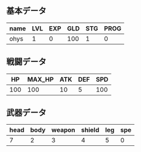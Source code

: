## 基本データ
| name | LVL | EXP | GLD | STG | PROG |
| ---- | --- | --- | --- | --- | ---- |
| ohys | 1   | 0   | 100 | 1   | 0    |

## 戦闘データ
| HP  | MAX_HP | ATK | DEF | SPD |
| --- | ------ | --- | --- | --- |
| 100 | 100    | 10  | 5   | 100 |

## 武器データ
| head | body | weapon | shield | leg | spe |
| ---- | ---- | ------ | ------ | --- | --- |
| 7    | 2    | 3      | 4      | 5   | 0   |